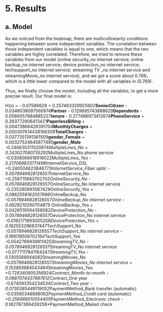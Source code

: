 # 5. Results
## a. Model
As we noticed from the heatmap, there are multicollinearity conditions happening between some independent variables. The correlation between those independent variables is equal to one, which means that the two variables are highly correlated. Therefore, we tried to remove these variables from our model (online security_no internet service; online backup_no internet service; device protection_no internet service; techsupport_no internet service; streaming TV _no internet service and streamingMovie_no internet service), and we got a score about 0.766，which is a little lower compared to the model with all variables in (0.769).

Thus, we finally choose the model, including all the variables, to get a more precise result. Our final model is:

H(x) = - 0.07586629 + 0.257463329925602**SeniorCitizen** - 0.0346038097560974**Partner** - 0.129695743888629**Dependents**                  - 0.0566057884885227**tenure** - 0.277486973412674**PhoneService** + 0.393772906413421**PaperlessBilling**
       + 0.00473866426391704**MonthlyCharges** + 0.000307614438168309**TotalCharges** - 0.0377351391361509**gender_Female** 
       + 0.00327524645877495**gender_Male**      
 -0.246630311520874*MultipleLines_No + 0.243027080735292*MultipleLines_No phone service
 -0.0308566618918022*MultipleLines_Yes - 0.217069833711498*InternetService_DSL
+0.240504623846773*InternetService_Fiber optic - 0.0578946828126557*InternetService_No
+0.258715683702702*OnlineSecurity_No - 0.0578946828126557*OnlineSecurity_No internet service
-0.235280893567429*OnlineSecurity_Yes  + 0.0862558162057666*OnlineBackup_No
-0.0578946828126557*OnlineBackup_No internet service - 0.0628210260704875*
OnlineBackup_Yes + 0.0426519594358062*DeviceProtection_No - 0.0578946828126557*DeviceProtection_No internet service
-0.0192171693005208*DeviceProtection_Yes + 0.192553296837447*TechSupport_No
-0.0578946828126557*TechSupport_No internet service - 0.169118506702164*TechSupport_Yes
-0.0542769939811425*StreamingTV_No - 0.0578946828126557*StreamingTV_No internet service
+0.0777117841164247*StreamingTV_Yes - 0.1305588944082*StreamingMovies_No
-0.0578946828126557*StreamingMovies_No internet service + 0.153993684543484*StreamingMovies_Yes
+0.728340905356924*Contract_Month-to-month - 0.0887074437997612*Contract_One year
-0.674093354234534*Contract_Two year - 0.0730385449119052*PaymentMethod_Bank transfer (automatic)
-0.03560348888062*PaymentMethod_Credit card (automatic) +0.256969510554405*PaymentMethod_Electronic check - 0.182787369439258*PaymentMethod_Mailed check

